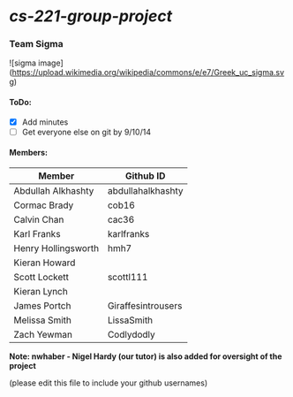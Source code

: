 # *cs-221-group-project*

### Team Sigma

![sigma image]
(https://upload.wikimedia.org/wikipedia/commons/e/e7/Greek_uc_sigma.svg)

#### ToDo:
- [x] Add minutes
- [ ] Get everyone else on git by 9/10/14

#### Members: 

| Member              | Github ID
----------------------| ------------------
| Abdullah Alkhashty  | abdullahalkhashty |
| Cormac Brady        | cob16             |
| Calvin Chan         | cac36             |
| Karl Franks         | karlfranks        |
| Henry Hollingsworth | hmh7              |
| Kieran Howard       |                   |
| Scott Lockett       | scottl111         |
| Kieran Lynch        |                   |
| James Portch        | Giraffesintrousers| 
| Melissa Smith       | LissaSmith        |
| Zach Yewman         | Codlydodly        |


**Note: nwhaber - Nigel Hardy (our tutor) is also added for oversight of the project**

  
(please edit this file to include your github usernames)


